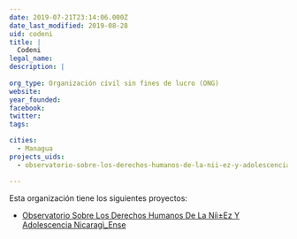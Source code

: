 ```yaml
---
date: 2019-07-21T23:14:06.000Z
date_last_modified: 2019-08-28
uid: codeni
title: |
  Codeni
legal_name: 
description: |
  
org_type: Organización civil sin fines de lucro (ONG)
website: 
year_founded: 
facebook: 
twitter: 
tags:

cities: 
  - Managua
projects_uids:
  - observatorio-sobre-los-derechos-humanos-de-la-nii-ez-y-adolescencia-nicaragi-ense

---
```


Esta organización tiene los siguientes proyectos:

- [Observatorio Sobre Los Derechos Humanos De La Niì±Ez Y Adolescencia Nicaragì_Ense](/proyectos/observatorio-sobre-los-derechos-humanos-de-la-nii-ez-y-adolescencia-nicaragi-ense)
